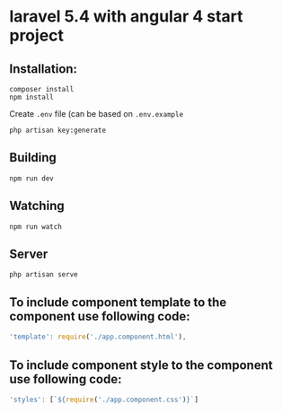 # laravel 5.4 with angular 4 start project

## Installation:

```
composer install
npm install
```
Create `.env` file (can be based on `.env.example`
```
php artisan key:generate
```

## Building

```
npm run dev
```

## Watching

```
npm run watch
```

## Server

```
php artisan serve
```

## To include component template to the component use following code:
```ts
'template': require('./app.component.html'),
```


## To include component style to the component use following code:
```ts
'styles': [`${require('./app.component.css')}`]
```
